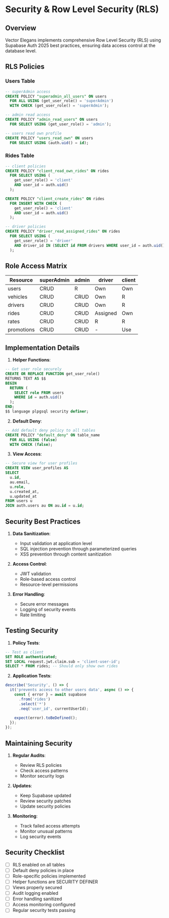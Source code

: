 # Security & Row Level Security (RLS)

## Overview

Vector Elegans implements comprehensive Row Level Security (RLS) using Supabase Auth 2025 best practices, ensuring data access control at the database level.

## RLS Policies

### Users Table

```sql
-- superAdmin access
CREATE POLICY "superadmin_all_users" ON users
  FOR ALL USING (get_user_role() = 'superAdmin')
  WITH CHECK (get_user_role() = 'superAdmin');

-- admin read access
CREATE POLICY "admin_read_users" ON users
  FOR SELECT USING (get_user_role() = 'admin');

-- users read own profile
CREATE POLICY "users_read_own" ON users
  FOR SELECT USING (auth.uid() = id);
```

### Rides Table

```sql
-- client policies
CREATE POLICY "client_read_own_rides" ON rides
  FOR SELECT USING (
    get_user_role() = 'client' 
    AND user_id = auth.uid()
  );

CREATE POLICY "client_create_rides" ON rides
  FOR INSERT WITH CHECK (
    get_user_role() = 'client' 
    AND user_id = auth.uid()
  );

-- driver policies
CREATE POLICY "driver_read_assigned_rides" ON rides
  FOR SELECT USING (
    get_user_role() = 'driver'
    AND driver_id IN (SELECT id FROM drivers WHERE user_id = auth.uid())
  );
```

## Role Access Matrix

| Resource    | superAdmin | admin | driver | client |
|------------|------------|--------|---------|---------|
| users      | CRUD       | R      | Own     | Own     |
| vehicles   | CRUD       | CRUD   | Own     | R       |
| drivers    | CRUD       | CRUD   | Own     | R       |
| rides      | CRUD       | CRUD   | Assigned| Own     |
| rates      | CRUD       | CRUD   | R       | R       |
| promotions | CRUD       | CRUD   | -       | Use     |

## Implementation Details

1. **Helper Functions**:
```sql
-- Get user role securely
CREATE OR REPLACE FUNCTION get_user_role()
RETURNS TEXT AS $$
BEGIN
  RETURN (
    SELECT role FROM users 
    WHERE id = auth.uid()
  );
END;
$$ language plpgsql security definer;
```

2. **Default Deny**:
```sql
-- Add default deny policy to all tables
CREATE POLICY "default_deny" ON table_name
  FOR ALL USING (false)
  WITH CHECK (false);
```

3. **View Access**:
```sql
-- Secure view for user profiles
CREATE VIEW user_profiles AS
SELECT 
  u.id,
  au.email,
  u.role,
  u.created_at,
  u.updated_at
FROM users u
JOIN auth.users au ON au.id = u.id;
```

## Security Best Practices

1. **Data Sanitization**:
   - Input validation at application level
   - SQL injection prevention through parameterized queries
   - XSS prevention through content sanitization

2. **Access Control**:
   - JWT validation
   - Role-based access control
   - Resource-level permissions

3. **Error Handling**:
   - Secure error messages
   - Logging of security events
   - Rate limiting

## Testing Security

1. **Policy Tests**:
```sql
-- Test as client
SET ROLE authenticated;
SET LOCAL request.jwt.claim.sub = 'client-user-id';
SELECT * FROM rides; -- Should only show own rides
```

2. **Application Tests**:
```typescript
describe('Security', () => {
  it('prevents access to other users data', async () => {
    const { error } = await supabase
      .from('rides')
      .select('*')
      .neq('user_id', currentUserId);
    
    expect(error).toBeDefined();
  });
});
```

## Maintaining Security

1. **Regular Audits**:
   - Review RLS policies
   - Check access patterns
   - Monitor security logs

2. **Updates**:
   - Keep Supabase updated
   - Review security patches
   - Update security policies

3. **Monitoring**:
   - Track failed access attempts
   - Monitor unusual patterns
   - Log security events

## Security Checklist

- [ ] RLS enabled on all tables
- [ ] Default deny policies in place
- [ ] Role-specific policies implemented
- [ ] Helper functions are SECURITY DEFINER
- [ ] Views properly secured
- [ ] Audit logging enabled
- [ ] Error handling sanitized
- [ ] Access monitoring configured
- [ ] Regular security tests passing
